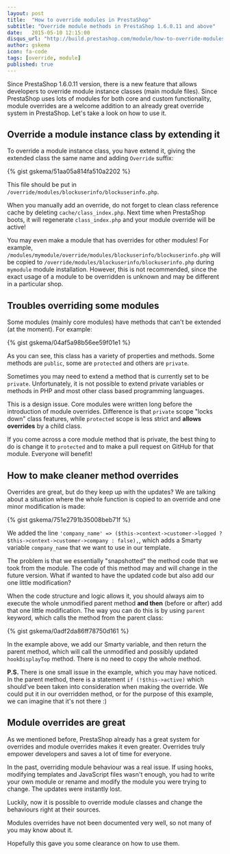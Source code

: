 ```yaml
---
layout: post
title:  "How to override modules in PrestaShop"
subtitle: "Override module methods in PrestaShop 1.6.0.11 and above"
date:   2015-05-10 12:15:00
disqus_url: "http://build.prestashop.com/module/how-to-override-modules/"
author: gskema
icon: fa-code
tags: [override, module]
published: true
---
```


Since PrestaShop 1.6.0.11 version, there is a new feature that allows developers to override
module instance classes (main module files). Since PrestaShop uses lots of modules for both core
and custom functionality, module overrides are a welcome addition to an already great override system
in PrestaShop. Let's take a look on how to use it.

## Override a module instance class by extending it

To override a module instance class, you have extend it, giving the extended class the same name
and adding `Override` suffix:

{% gist gskema/51aa05a814fa510a2202 %}

This file should be put in `/override/modules/blockuserinfo/blockuserinfo.php`.
 
When you manually add an override, do not forget to clean class reference cache by deleting `cache/class_index.php`.
Next time when PrestaShop boots, it will regenerate `class_index.php` and your module override will be active!

You may even make a module that has overrides for other modules!
For example, `/modules/mymodule/override/modules/blockuserinfo/blockuserinfo.php` will be copied to
`/override/modules/blockuserinfo/blockuserinfo.php` during `mymodule` module installation.
However, this is not recommended, since the exact usage of a module to be overridden
is unknown and may be different in a particular shop.

## Troubles overriding some modules

Some modules (mainly core modules) have methods that can't be extended (at the moment).
For example:

{% gist gskema/04af5a98b56ee59f01e1 %}

As you can see, this class has a variety of properties and methods.
Some methods are `public`, some are `protected` and others are `private`.

Sometimes you may need to extend a method that is currently set to be `private`. Unfortunately, it is not possible
to extend private variables or methods in PHP and most other class based programming languages.

This is a design issue. Core modules were written long before the introduction of module overrides.
Difference is that `private` scope "locks down" class features,
while `protected` scope is less strict and **allows overrides** by a child class.

If you come across a core module method that is private, the best thing to do is change it to `protected`
and to make a pull request on GitHub for that module. Everyone will benefit!

## How to make cleaner method overrides

Overrides are great, but do they keep up with the updates? We are talking about a situation
where the whole function is copied to an override and one minor modification is made:

{% gist gskema/751e2791b35008beb71f %}

We added the line `'company_name' => ($this->context->customer->logged ? $this->context->customer->company : false),`,
which adds a Smarty variable `company_name` that we want to use in our template.

The problem is that we essentially "snapshotted" the method code that we took from the module. The code of this
method may and will change in the future version. What if wanted to have the updated code but also add our one little
modification?

When the code structure and logic allows it, you should always aim to execute the whole unmodified parent method
**and then** (before or after) add that one little modification. The way you can do this is by using `parent` keyword,
which calls the method from the parent class:

{% gist gskema/0adf2da86ff78750d161 %}

In the example above, we add our Smarty variable, and then return the parent method, which will call the unmodified
and possibly updated `hookDisplayTop` method. There is no need to copy the whole method.

**P.S.** There is one small issue in the example, which you may have noticed. In the parent method, there is a 
statement `if (!$this->active)` which should've been taken into consideration when making the override.
We could put it in our overridden method, or for the purpose of this example, we can imagine that it's not there :)

## Module overrides are great

As we mentioned before, PrestaShop already has a great system for overrides and module overrides
makes it even greater. Overrides truly empower developers and saves a lot of time for everyone.

In the past, overriding module behaviour was a real issue. If using hooks, modifying templates and
JavaScript files wasn't enough, you had to write your own module
or rename and modify the module you were trying to change. The updates were instantly lost.
 
Luckily, now it is possible to override module classes and change the behaviours right at their sources.

Modules overrides have not been documented very well, so not many of you may know about it.

Hopefully this gave you some clearance on how to use them.